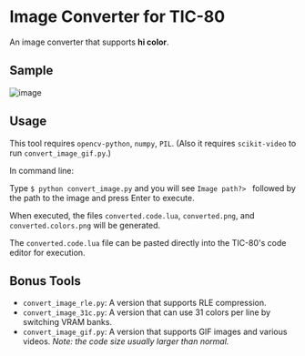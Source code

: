 # Image Converter for TIC-80
An image converter that supports **hi color**.
## Sample
![image](https://github.com/src3453/Image-Converter-for-TIC-80/assets/103661526/cb19a633-d878-4d0b-a2fe-dad027dc8fc4)
## Usage
This tool requires `opencv-python`, `numpy`, `PIL`. (Also it requires `scikit-video` to run `convert_image_gif.py`.)



In command line:



Type `$ python convert_image.py` and you will see `Image path?> ` followed by the path to the image and press Enter to execute.



When executed, the files `converted.code.lua`, `converted.png`, and `converted.colors.png` will be generated.



The `converted.code.lua` file can be pasted directly into the TIC-80's code editor for execution.



## Bonus Tools



- `convert_image_rle.py`: A version that supports RLE compression.
- `convert_image_31c.py`: A version that can use 31 colors per line by switching VRAM banks.
- `convert_image_gif.py`: A version that supports GIF images and various videos. *Note: the code size usually larger than normal.*
